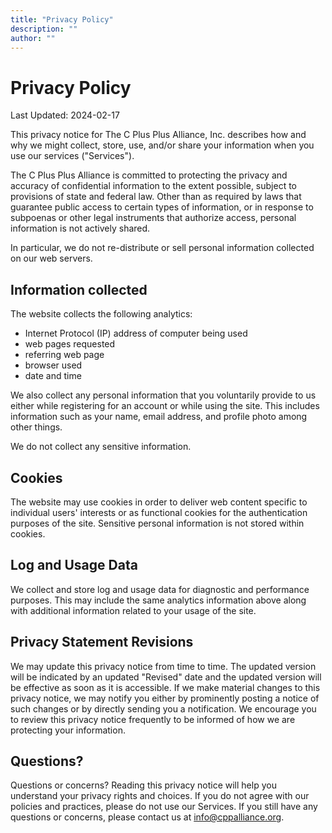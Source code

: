 ```yaml
---
title: "Privacy Policy"
description: ""
author: ""
---
```

# Privacy Policy

Last Updated: 2024-02-17

This privacy notice for The C Plus Plus Alliance, Inc. describes how and why
we might collect, store, use, and/or share your information when you use our
services ("Services").

The C Plus Plus Alliance is committed to protecting the privacy and accuracy of
confidential information to the extent possible, subject to provisions of state
and federal law. Other than as required by laws that guarantee public access to
certain types of information, or in response to subpoenas or other legal
instruments that authorize access, personal information is not actively shared.

In particular, we do not re-distribute or sell personal information collected
on our web servers.

## Information collected

The website collects the following analytics:

- Internet Protocol (IP) address of computer being used
- web pages requested
- referring web page
- browser used
- date and time

We also collect any personal information that you voluntarily provide to us
either while registering for an account or while using the site.  This includes
information such as your name, email address, and profile photo among other
things.

We do not collect any sensitive information.

## Cookies

The website may use cookies in order to deliver web content specific to
individual users' interests or as functional cookies for the authentication
purposes of the site.  Sensitive personal information is not stored within
cookies.

## Log and Usage Data

We collect and store log and usage data for diagnostic and performance purposes.
This may include the same analytics information above along with additional
information related to your usage of the site.

## Privacy Statement Revisions

We may update this privacy notice from time to time. The updated version will
be indicated by an updated "Revised" date and the updated version will be
effective as soon as it is accessible. If we make material changes to this
privacy notice, we may notify you either by prominently posting a notice of
such changes or by directly sending you a notification. We encourage you to
review this privacy notice frequently to be informed of how we are protecting
your information.

## Questions?

Questions or concerns? Reading this privacy notice will help you understand
your privacy rights and choices. If you do not agree with our policies and
practices, please do not use our Services. If you still have any questions or
concerns, please contact us at info@cppalliance.org.
